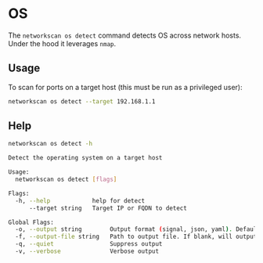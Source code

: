 # OS

The `networkscan os detect` command detects OS across network hosts. Under the hood it leverages `nmap`.

## Usage

To scan for ports on a target host (this must be run as a privileged user):
```bash
networkscan os detect --target 192.168.1.1
```

## Help

```bash
networkscan os detect -h

Detect the operating system on a target host

Usage:
  networkscan os detect [flags]

Flags:
  -h, --help            help for detect
      --target string   Target IP or FQDN to detect

Global Flags:
  -o, --output string        Output format (signal, json, yaml). Default value is signal (default "signal")
  -f, --output-file string   Path to output file. If blank, will output to STDOUT
  -q, --quiet                Suppress output
  -v, --verbose              Verbose output
```
